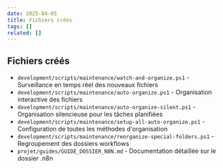 ```yaml
---
date: 2025-04-05
title: Fichiers créés
tags: []
related: []
---
```


## Fichiers créés

- `development/scripts/maintenance/watch-and-organize.ps1` - Surveillance en temps réel des nouveaux fichiers
- `development/scripts/maintenance/auto-organize.ps1` - Organisation interactive des fichiers
- `development/scripts/maintenance/auto-organize-silent.ps1` - Organisation silencieuse pour les tâches planifiées
- `development/scripts/maintenance/setup-all-auto-organize.ps1` - Configuration de toutes les méthodes d'organisation
- `development/scripts/maintenance/reorganize-special-folders.ps1` - Regroupement des dossiers workflows
- `projet/guides/GUIDE_DOSSIER_N8N.md` - Documentation détaillée sur le dossier .n8n

#

